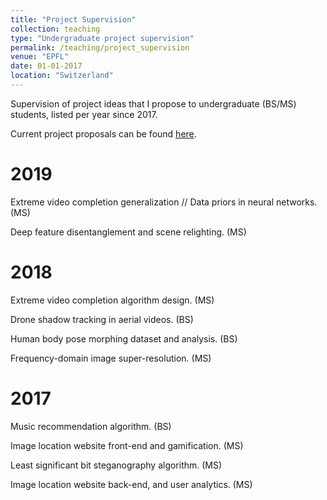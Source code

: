 ```yaml
---
title: "Project Supervision"
collection: teaching
type: "Undergraduate project supervision"
permalink: /teaching/project_supervision
venue: "EPFL"
date: 01-01-2017
location: "Switzerland"
---
```



Supervision of project ideas that I propose to undergraduate (BS/MS) students, listed per year since 2017.

Current project proposals can be found [here](https://ivrl.epfl.ch/available-projects/).

2019
=====
Extreme video completion generalization // Data priors in neural networks. (MS)

Deep feature disentanglement and scene relighting. (MS)


2018
====
Extreme video completion algorithm design. (MS)

Drone shadow tracking in aerial videos. (BS)

Human body pose morphing dataset and analysis. (BS)

Frequency-domain image super-resolution. (MS)


2017
====
Music recommendation algorithm. (BS)

Image location website front-end and gamification. (MS)

Least significant bit steganography algorithm. (MS)

Image location website back-end, and user analytics. (MS)
